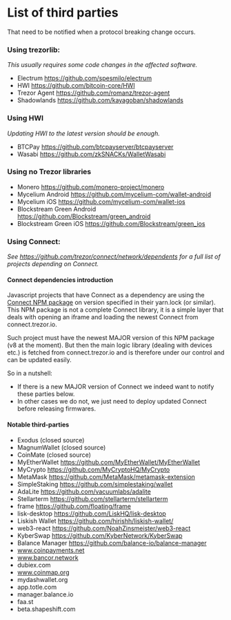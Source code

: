 # List of third parties

That need to be notified when a protocol breaking change occurs.

### Using trezorlib:
_This usually requires some code changes in the affected software._

- Electrum https://github.com/spesmilo/electrum
- HWI https://github.com/bitcoin-core/HWI
- Trezor Agent https://github.com/romanz/trezor-agent
- Shadowlands https://github.com/kayagoban/shadowlands

### Using HWI
_Updating HWI to the latest version should be enough._

- BTCPay https://github.com/btcpayserver/btcpayserver
- Wasabi https://github.com/zkSNACKs/WalletWasabi

### Using no Trezor libraries
- Monero https://github.com/monero-project/monero
- Mycelium Android https://github.com/mycelium-com/wallet-android
- Mycelium iOS https://github.com/mycelium-com/wallet-ios
- Blockstream Green Android https://github.com/Blockstream/green_android
- Blockstream Green iOS https://github.com/Blockstream/green_ios

### Using Connect:

_See https://github.com/trezor/connect/network/dependents for a full list
of projects depending on Connect._

#### Connect dependencies introduction

Javascript projects that have Connect as a dependency are using the [Connect NPM
package](https://www.npmjs.com/package/trezor-connect) on version specified in their
yarn.lock (or similar). This NPM package is not a complete Connect library, it is a
simple layer that deals with opening an iframe and loading the newest Connect from
connect.trezor.io.

Such project must have the newest MAJOR version of this NPM package (v8 at the moment).
But then the main logic library (dealing with devices etc.) is fetched from
connect.trezor.io and is therefore under our control and can be updated easily.

So in a nutshell:
- If there is a new MAJOR version of Connect we indeed want to notify these parties below.
- In other cases we do not, we just need to deploy updated Connect before releasing
firmwares.

#### Notable third-parties

- Exodus (closed source)
- MagnumWallet (closed source)
- CoinMate (closed source)
- MyEtherWallet https://github.com/MyEtherWallet/MyEtherWallet
- MyCrypto https://github.com/MyCryptoHQ/MyCrypto
- MetaMask https://github.com/MetaMask/metamask-extension
- SimpleStaking https://github.com/simplestaking/wallet
- AdaLite https://github.com/vacuumlabs/adalite
- Stellarterm https://github.com/stellarterm/stellarterm
- frame https://github.com/floating/frame
- lisk-desktop https://github.com/LiskHQ/lisk-desktop
- Liskish Wallet https://github.com/hirishh/liskish-wallet/
- web3-react https://github.com/NoahZinsmeister/web3-react
- KyberSwap https://github.com/KyberNetwork/KyberSwap
- Balance Manager https://github.com/balance-io/balance-manager
- www.coinpayments.net
- www.bancor.network
- dubiex.com
- www.coinmap.org
- mydashwallet.org
- app.totle.com
- manager.balance.io
- faa.st
- beta.shapeshift.com
